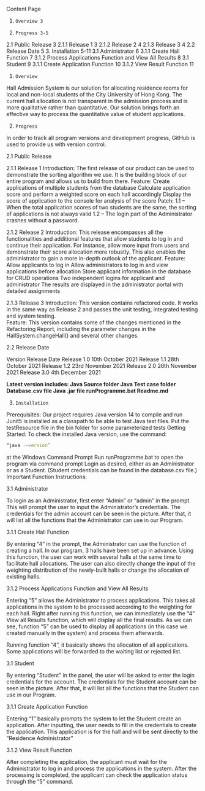 
Content Page

1.     Overview	3
2.     Progress	3-5
2.1     Public Release	3
2.1.1      Release 1	3
2.1.2     Release 2	4
2.1.3     Release 3	4
2.2     Release Date	5
3.     Installation	5-11
3.1     Administrator	6
3.1.1      Create Hall Function	7
3.1.2     Process Applications Function and View All Results	8
3.1     Student	9
3.1.1      Create Application Function	10
3.1.2     View Result Function	11



1.     Overview
Hall Admission System is our solution for allocating residence rooms for local and non-local students of the City University of Hong Kong. The current hall allocation is not transparent in the admission process and is more qualitative rather than quantitative. Our solution brings forth an effective way to process the quantitative value of student applications.

2.     Progress

In order to track all program versions and development progress, GitHub is used to provide us with version control. 


2.1 	   Public Release

2.1.1 	   Release 1
Introduction:
The first release of our product can be used to demonstrate the sorting algorithm we use. It is the building block of our entire program and allows us to build from there.	
Feature:
Create applications of multiple students from the database
Calculate application score and perform a weighted score on each hall accordingly
Display the score of application to the console for analysis of the score
Patch:
1.1  –  When the total application scores of two students are the same, the sorting of applications is not always valid
1.2   –   The login part of the Administrator crashes without a password.

2.1.2     Release 2
Introduction:
This release encompasses all the functionalities and additional features that allow students to log in and continue their application. For instance, allow more input from users and demonstrate their score allocation more robustly. This also enables the administrator to gain a more in-depth outlook of the applicant. 
Feature:
Allow applicants to log in
Allow administrators to log in and view applications before allocation
Store applicant information in the database for CRUD operations
Two independent logins for applicant and administrator
The results are displayed in the administrator portal with detailed assignments

2.1.3     Release 3
Introduction:
This version contains refactored code. It works in the same way as Release 2 and passes the unit testing, integrated testing and system testing.  
Feature:
This version contains some of the changes mentioned in the Refactoring Report, including the parameter changes in the HallSystem.changeHall() and several other changes.


2.2 	   Release Date

Version
Release Date
Release 1.0
10th October 2021
Release 1.1
28th October 2021
Release 1.2
23rd November 2021
Release 2.0
26th November 2021
Release 3.0
4th December 2021


**Latest version includes:
Java Source folder
Java Test case folder
Database.csv file
Java .jar file
runProgramme.bat
Readme.md**

3.     Installation
Prerequisites:
Our project requires Java version 14 to compile and run
Junit5 is installed as a classpath to be able to test Java test files. Put the testResource file in the bin folder for some parameterized tests
Getting Started:
To check the installed Java version, use the command:

```bash
“java -–version” 
```

at the Windows Command Prompt
Run runProgramme.bat to open the program via command prompt
Login as desired, either as an Administrator or as a Student. (Student credentials can be found in the database.csv file.)
Important Function Instructions:

3.1 	   Administrator

To login as an Administrator, first enter “Admin” or “admin” in the prompt. This will prompt the user to input the Administrator’s credentials. The credentials for the admin account can be seen in the picture. After that, it will list all the functions that the Administrator can use in our Program. 


3.1.1     Create Hall Function


By entering “4” in the prompt, the Administrator can use the function of creating a hall. In our program, 3 halls have been set up in advance. Using this function, the user can work with several halls at the same time to facilitate hall allocations. The user can also directly change the input of the weighting distribution of the newly-built halls or change the allocation of existing halls.



3.1.2     Process Applications Function and View All Results



Entering “5” allows the Administrator to process applications. This takes all applications in the system to be processed according to the weighting for each hall. Right after running this function, we can immediately use the “4” View all Results function, which will display all the final results. As we can see, function “5” can be used to display all applications (in this case we created manually in the system) and process them afterwards.




Running function “4”, it basically shows the allocation of all applications. Some applications will be forwarded to the waiting list or rejected list.



3.1 	   Student



By entering “Student” in the panel, the user will be asked to enter the login credentials for the account. The credentials for the Student account can be seen in the picture. After that, it will list all the functions that the Student can use in our Program. 






3.1.1     Create Application Function


Entering “1” basically prompts the system to let the Student create an application. After inputting, the user needs to fill in the credentials to create the application. This application is for the hall and will be sent directly to the “Residence Administrator”



	

3.1.2     View Result Function


After completing the application, the applicant must wait for the Administrator to log in and process the applications in the system. After the processing is completed, the applicant can check the application status through the “5” command.


